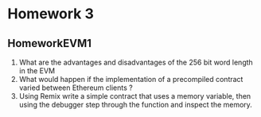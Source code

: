 # Homework 3 
## HomeworkEVM1
1. What are the advantages and disadvantages of the 256 bit word length in the EVM 
2. What would happen if the implementation of a precompiled contract varied between
Ethereum clients ?
3. Using Remix write a simple contract that uses a memory variable, then using the debugger step through the function and inspect the memory.